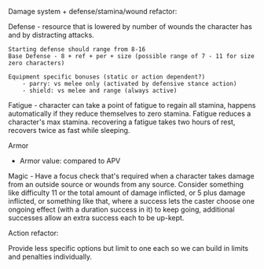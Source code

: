 Damage system + defense/stamina/wound refactor:

Defense - resource that is lowered by number of wounds the character has and by distracting attacks.

    Starting defense should range from 8-16
    Base Defense - 8 + ref + per + size (possible range of 7 - 11 for size zero characters)

    Equipment specific bonuses (static or action dependent?)
        - parry: vs melee only (activated by defensive stance action)
        - shield: vs melee and range (always active)



Fatigue - character can take a point of fatigue to regain all stamina, happens automatically if they reduce themselves to zero stamina. Fatigue reduces a character's max stamina.
recovering a fatigue takes two hours of rest, recovers twice as fast while sleeping.


Armor
  - Armor value: compared to APV





  Magic - Have a focus check that's required when a character takes damage from an outside source or wounds from any source. Consider something like difficulty 11 or the total amount of damage inflicted, or 5 plus damage inflicted, or something like that, where a success lets the caster choose one ongoing effect (with a duration success in it) to keep going, additional successes allow an extra success each to be up-kept.


Action refactor:

Provide less specific options but limit to one each so we can build in limits and penalties individually.
